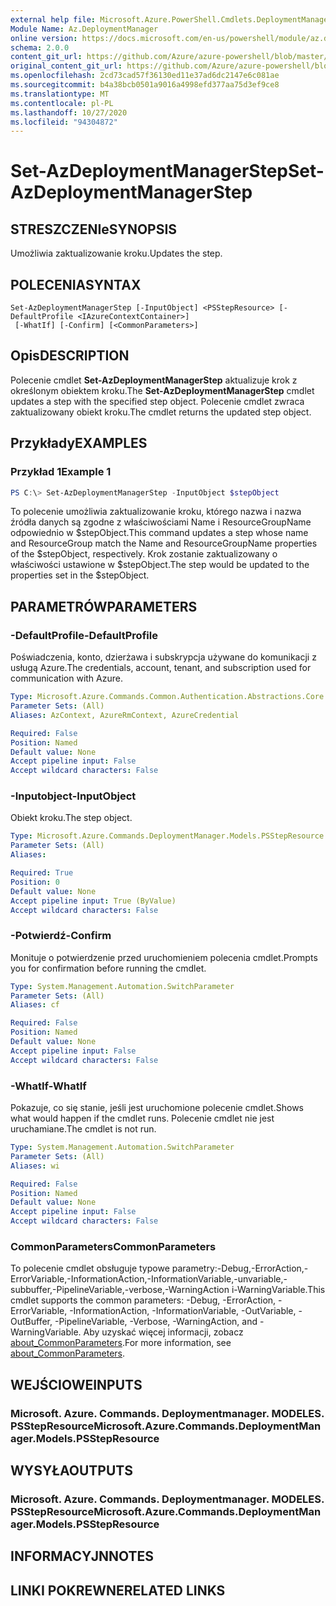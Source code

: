 ```yaml
---
external help file: Microsoft.Azure.PowerShell.Cmdlets.DeploymentManager.dll-Help.xml
Module Name: Az.DeploymentManager
online version: https://docs.microsoft.com/en-us/powershell/module/az.deploymentmanager/set-azdeploymentmanagerstep
schema: 2.0.0
content_git_url: https://github.com/Azure/azure-powershell/blob/master/src/DeploymentManager/DeploymentManager/help/Set-AzDeploymentManagerStep.md
original_content_git_url: https://github.com/Azure/azure-powershell/blob/master/src/DeploymentManager/DeploymentManager/help/Set-AzDeploymentManagerStep.md
ms.openlocfilehash: 2cd73cad57f36130ed11e37ad6dc2147e6c081ae
ms.sourcegitcommit: b4a38bcb0501a9016a4998efd377aa75d3ef9ce8
ms.translationtype: MT
ms.contentlocale: pl-PL
ms.lasthandoff: 10/27/2020
ms.locfileid: "94304872"
---
```

# <span data-ttu-id="fb9e2-101">Set-AzDeploymentManagerStep</span><span class="sxs-lookup"><span data-stu-id="fb9e2-101">Set-AzDeploymentManagerStep</span></span>

## <span data-ttu-id="fb9e2-102">STRESZCZENIe</span><span class="sxs-lookup"><span data-stu-id="fb9e2-102">SYNOPSIS</span></span>
<span data-ttu-id="fb9e2-103">Umożliwia zaktualizowanie kroku.</span><span class="sxs-lookup"><span data-stu-id="fb9e2-103">Updates the step.</span></span>

## <span data-ttu-id="fb9e2-104">POLECENIA</span><span class="sxs-lookup"><span data-stu-id="fb9e2-104">SYNTAX</span></span>

```
Set-AzDeploymentManagerStep [-InputObject] <PSStepResource> [-DefaultProfile <IAzureContextContainer>]
 [-WhatIf] [-Confirm] [<CommonParameters>]
```

## <span data-ttu-id="fb9e2-105">Opis</span><span class="sxs-lookup"><span data-stu-id="fb9e2-105">DESCRIPTION</span></span>
<span data-ttu-id="fb9e2-106">Polecenie cmdlet **Set-AzDeploymentManagerStep** aktualizuje krok z określonym obiektem kroku.</span><span class="sxs-lookup"><span data-stu-id="fb9e2-106">The **Set-AzDeploymentManagerStep** cmdlet updates a step with the specified step object.</span></span>
<span data-ttu-id="fb9e2-107">Polecenie cmdlet zwraca zaktualizowany obiekt kroku.</span><span class="sxs-lookup"><span data-stu-id="fb9e2-107">The cmdlet returns the updated step object.</span></span>

## <span data-ttu-id="fb9e2-108">Przykłady</span><span class="sxs-lookup"><span data-stu-id="fb9e2-108">EXAMPLES</span></span>

### <span data-ttu-id="fb9e2-109">Przykład 1</span><span class="sxs-lookup"><span data-stu-id="fb9e2-109">Example 1</span></span>
```powershell
PS C:\> Set-AzDeploymentManagerStep -InputObject $stepObject
```

<span data-ttu-id="fb9e2-110">To polecenie umożliwia zaktualizowanie kroku, którego nazwa i nazwa źródła danych są zgodne z właściwościami Name i ResourceGroupName odpowiednio w $stepObject.</span><span class="sxs-lookup"><span data-stu-id="fb9e2-110">This command updates a step whose name and ResourceGroup match the Name and ResourceGroupName properties of the $stepObject, respectively.</span></span>
<span data-ttu-id="fb9e2-111">Krok zostanie zaktualizowany o właściwości ustawione w $stepObject.</span><span class="sxs-lookup"><span data-stu-id="fb9e2-111">The step would be updated to the properties set in the $stepObject.</span></span>

## <span data-ttu-id="fb9e2-112">PARAMETRÓW</span><span class="sxs-lookup"><span data-stu-id="fb9e2-112">PARAMETERS</span></span>

### <span data-ttu-id="fb9e2-113">-DefaultProfile</span><span class="sxs-lookup"><span data-stu-id="fb9e2-113">-DefaultProfile</span></span>
<span data-ttu-id="fb9e2-114">Poświadczenia, konto, dzierżawa i subskrypcja używane do komunikacji z usługą Azure.</span><span class="sxs-lookup"><span data-stu-id="fb9e2-114">The credentials, account, tenant, and subscription used for communication with Azure.</span></span>

```yaml
Type: Microsoft.Azure.Commands.Common.Authentication.Abstractions.Core.IAzureContextContainer
Parameter Sets: (All)
Aliases: AzContext, AzureRmContext, AzureCredential

Required: False
Position: Named
Default value: None
Accept pipeline input: False
Accept wildcard characters: False
```

### <span data-ttu-id="fb9e2-115">-Inputobject</span><span class="sxs-lookup"><span data-stu-id="fb9e2-115">-InputObject</span></span>
<span data-ttu-id="fb9e2-116">Obiekt kroku.</span><span class="sxs-lookup"><span data-stu-id="fb9e2-116">The step object.</span></span>

```yaml
Type: Microsoft.Azure.Commands.DeploymentManager.Models.PSStepResource
Parameter Sets: (All)
Aliases:

Required: True
Position: 0
Default value: None
Accept pipeline input: True (ByValue)
Accept wildcard characters: False
```

### <span data-ttu-id="fb9e2-117">-Potwierdź</span><span class="sxs-lookup"><span data-stu-id="fb9e2-117">-Confirm</span></span>
<span data-ttu-id="fb9e2-118">Monituje o potwierdzenie przed uruchomieniem polecenia cmdlet.</span><span class="sxs-lookup"><span data-stu-id="fb9e2-118">Prompts you for confirmation before running the cmdlet.</span></span>

```yaml
Type: System.Management.Automation.SwitchParameter
Parameter Sets: (All)
Aliases: cf

Required: False
Position: Named
Default value: None
Accept pipeline input: False
Accept wildcard characters: False
```

### <span data-ttu-id="fb9e2-119">-WhatIf</span><span class="sxs-lookup"><span data-stu-id="fb9e2-119">-WhatIf</span></span>
<span data-ttu-id="fb9e2-120">Pokazuje, co się stanie, jeśli jest uruchomione polecenie cmdlet.</span><span class="sxs-lookup"><span data-stu-id="fb9e2-120">Shows what would happen if the cmdlet runs.</span></span>
<span data-ttu-id="fb9e2-121">Polecenie cmdlet nie jest uruchamiane.</span><span class="sxs-lookup"><span data-stu-id="fb9e2-121">The cmdlet is not run.</span></span>

```yaml
Type: System.Management.Automation.SwitchParameter
Parameter Sets: (All)
Aliases: wi

Required: False
Position: Named
Default value: None
Accept pipeline input: False
Accept wildcard characters: False
```

### <span data-ttu-id="fb9e2-122">CommonParameters</span><span class="sxs-lookup"><span data-stu-id="fb9e2-122">CommonParameters</span></span>
<span data-ttu-id="fb9e2-123">To polecenie cmdlet obsługuje typowe parametry:-Debug,-ErrorAction,-ErrorVariable,-InformationAction,-InformationVariable,-unvariable,-subbuffer,-PipelineVariable,-verbose,-WarningAction i-WarningVariable.</span><span class="sxs-lookup"><span data-stu-id="fb9e2-123">This cmdlet supports the common parameters: -Debug, -ErrorAction, -ErrorVariable, -InformationAction, -InformationVariable, -OutVariable, -OutBuffer, -PipelineVariable, -Verbose, -WarningAction, and -WarningVariable.</span></span> <span data-ttu-id="fb9e2-124">Aby uzyskać więcej informacji, zobacz [about_CommonParameters](http://go.microsoft.com/fwlink/?LinkID=113216).</span><span class="sxs-lookup"><span data-stu-id="fb9e2-124">For more information, see [about_CommonParameters](http://go.microsoft.com/fwlink/?LinkID=113216).</span></span>

## <span data-ttu-id="fb9e2-125">WEJŚCIOWE</span><span class="sxs-lookup"><span data-stu-id="fb9e2-125">INPUTS</span></span>

### <span data-ttu-id="fb9e2-126">Microsoft. Azure. Commands. Deploymentmanager. MODELES. PSStepResource</span><span class="sxs-lookup"><span data-stu-id="fb9e2-126">Microsoft.Azure.Commands.DeploymentManager.Models.PSStepResource</span></span>

## <span data-ttu-id="fb9e2-127">WYSYŁA</span><span class="sxs-lookup"><span data-stu-id="fb9e2-127">OUTPUTS</span></span>

### <span data-ttu-id="fb9e2-128">Microsoft. Azure. Commands. Deploymentmanager. MODELES. PSStepResource</span><span class="sxs-lookup"><span data-stu-id="fb9e2-128">Microsoft.Azure.Commands.DeploymentManager.Models.PSStepResource</span></span>

## <span data-ttu-id="fb9e2-129">INFORMACYJN</span><span class="sxs-lookup"><span data-stu-id="fb9e2-129">NOTES</span></span>

## <span data-ttu-id="fb9e2-130">LINKI POKREWNE</span><span class="sxs-lookup"><span data-stu-id="fb9e2-130">RELATED LINKS</span></span>
